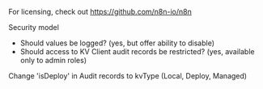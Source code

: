 For licensing, check out https://github.com/n8n-io/n8n

Security model
* Should values be logged? (yes, but offer ability to disable)
* Should access to KV Client audit records be restricted? (yes, available only to admin roles)

Change 'isDeploy' in Audit records to kvType (Local, Deploy, Managed)
